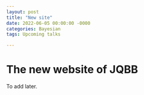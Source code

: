 ```yaml
---
layout: post
title: "New site"
date: 2022-06-05 00:00:00 -0000
categories: Bayesian
tags: Upcoming talks

---
```


# The new website of JQBB

To add later.
